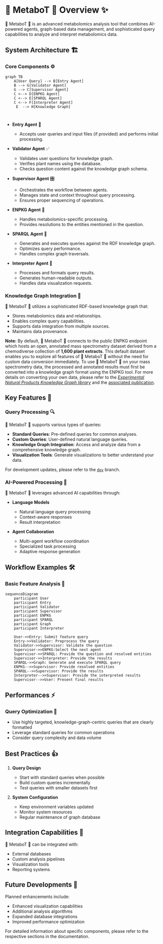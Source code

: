 # 🧪 MetaboT 🍵 Overview ✨

🧪 MetaboT 🍵 is an advanced metabolomics analysis tool that combines AI-powered agents, graph-based data management, and sophisticated query capabilities to analyze and interpret metabolomics data.

## System Architecture 🏗️

### Core Components ⚙️

```mermaid
graph TB
    A[User Query] --> B[Entry Agent]
    B --> G[Validator Agent]
    G --> C[Supervisor Agent]
    C <--> D[ENPKG Agent]
    C <--> E[SPARQL Agent]
    C <--> F[Interpreter Agent]
     E  --> H[Knowledge Graph]
    
   
```

- **Entry Agent** 🚪
    - Accepts user queries and input files (if provided) and performs initial processing.

- **Validator Agent** ✅
    - Validates user questions for knowledge graph.
    - Verifies plant names using the database.
    - Checks question content against the knowledge graph schema.

- **Supervisor Agent** 🎛️
    - Orchestrates the workflow between agents.
    - Manages state and context throughout query processing.
    - Ensures proper sequencing of operations.

- **ENPKG Agent** 🧪
    - Handles metabolomics-specific processing.
    - Provides resolutions to the entities mentioned in the question.
  

- **SPARQL Agent** 🔎
    - Generates and executes queries against the RDF knowledge graph.
    - Optimizes query performance.
    - Handles complex graph traversals.

- **Interpreter Agent** 📢
    - Processes and formats query results.
    - Generates human-readable outputs.
    - Handles data visualization requests.


### Knowledge Graph Integration 🔗

🧪 MetaboT 🍵 utilizes a sophisticated RDF-based knowledge graph that:

- Stores metabolomics data and relationships.
- Enables complex query capabilities.
- Supports data integration from multiple sources.
- Maintains data provenance.

**Note:**  By default, 🧪 MetaboT 🍵 connects to the public ENPKG endpoint which hosts an open, annotated mass spectrometry dataset derived from a chemodiverse collection of **1,600 plant extracts**. This default dataset enables you to explore all features of 🧪 MetaboT 🍵 without the need for custom data conversion immediately. To use 🧪 MetaboT 🍵 on your mass spectrometry data, the processed and annotated results must first be converted into a knowledge graph format using the ENPKG tool. For more details on converting your own data, please refer to the [*Experimental Natural Products Knowledge Graph library*](https://github.com/enpkg) and the [associated publication](https://doi.org/10.1021/acscentsci.3c00800).

## Key Features 🚀

### Query Processing 🔍

🧪 MetaboT 🍵 supports various types of queries:

- **Standard Queries**: Pre-defined queries for common analyses.
- **Custom Queries**: User-defined natural language queries.
- **Knowledge Graph Integration**: Access and analyze data from a comprehensive knowledge graph.
- **Visualization Tools**: Generate visualizations to better understand your data.

For development updates, please refer to the [`dev`](https://github.com/holobiomicslab/MetaboT/tree/dev) branch.
 

### AI-Powered Processing 🤖

🧪 MetaboT 🍵 leverages advanced AI capabilities through:

- **Language Models**
    - Natural language query processing
    - Context-aware responses
    - Result interpretation

- **Agent Collaboration**
    - Multi-agent workflow coordination
    - Specialized task processing
    - Adaptive response generation

## Workflow Examples 🛠️

### Basic Feature Analysis 📝

```mermaid
sequenceDiagram
    participant User
    participant Entry
    participant Validator
    participant Supervisor
    participant ENPKG
    participant SPARQL 
    participant Graph
    participant Interpreter
   
    User->>Entry: Submit feature query
    Entry->>Validator: Preprocess the query
    Validator->>Supervisor: Validate the question
    Supervisor->>ENPKG:Select the next agent 
    Supervisor->>SPARQL: Provide the question and resolved entities
    Supervisor->>Interpreter: Provide the results
    SPARQL->>Graph: Generate and execute SPARQL query 
    ENPKG-->>Supervisor: Provide resolved entities
    SPARQL-->>Supervisor: Provide the results
    Interpreter-->>Supervisor: Provide the interpreted results
    Supervisor-->>User: Present final results
```


## Performances  ⚡️

### Query Optimization 🔧

- Use highly targeted, knowledge-graph-centric queries that are clearly formatted
- Leverage standard queries for common operations
- Consider query complexity and data volume

## Best Practices 👍

1. **Query Design**
    - Start with standard queries when possible
    - Build custom queries incrementally
    - Test queries with smaller datasets first


2. **System Configuration**
    - Keep environment variables updated
    - Monitor system resources
    - Regular maintenance of graph database

## Integration Capabilities 🔌

🧪 MetaboT 🍵 can be integrated with:

- External databases
- Custom analysis pipelines
- Visualization tools
- Reporting systems

## Future Developments 🔮

Planned enhancements include:

- Enhanced visualization capabilities
- Additional analysis algorithms
- Expanded database integrations
- Improved performance optimization

For detailed information about specific components, please refer to the respective sections in the documentation.